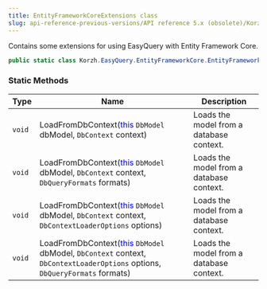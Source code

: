 ```yaml
---
title: EntityFrameworkCoreExtensions class
slug: api-reference-previous-versions/API reference 5.x (obsolete)/Korzh.EasyQuery.EntityFrameworkCore namespace/entityframeworkcoreextensions-class
---
```



Contains some extensions for using EasyQuery with Entity Framework Core.
```csharp
public static class Korzh.EasyQuery.EntityFrameworkCore.EntityFrameworkCoreExtensions

```

### Static Methods

| Type | Name | Description | 
| --- | --- | --- | 
| `void` | LoadFromDbContext(<span style='color: blue'>this</span> `DbModel` dbModel, `DbContext` context) | Loads the model from a database context. | 
| `void` | LoadFromDbContext(<span style='color: blue'>this</span> `DbModel` dbModel, `DbContext` context, `DbQueryFormats` formats) | Loads the model from a database context. | 
| `void` | LoadFromDbContext(<span style='color: blue'>this</span> `DbModel` dbModel, `DbContext` context, `DbContextLoaderOptions` options) | Loads the model from a database context. | 
| `void` | LoadFromDbContext(<span style='color: blue'>this</span> `DbModel` dbModel, `DbContext` context, `DbContextLoaderOptions` options, `DbQueryFormats` formats) | Loads the model from a database context. |